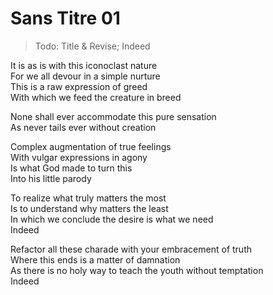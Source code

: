 # Sans Titre 01

> Todo: Title & Revise; Indeed

It is as is with this iconoclast nature\
For we all devour in a simple nurture\
This is a raw expression of greed\
With which we feed the creature in breed

None shall ever accommodate this pure sensation\
As never tails ever without creation

Complex augmentation of true feelings\
With vulgar expressions in agony\
Is what God made to turn this\
Into his little parody

To realize what truly matters the most\
Is to understand why matters the least\
In which we conclude the desire is what we need\
Indeed

Refactor all these charade with your embracement of truth\
Where this ends is a matter of damnation\
As there is no holy way to teach the youth without temptation\
Indeed
